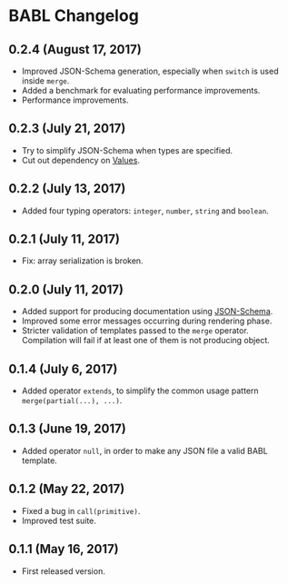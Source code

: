 # BABL Changelog

## 0.2.4 (August 17, 2017)
- Improved JSON-Schema generation, especially when `switch` is used inside `merge`.
- Added a benchmark for evaluating performance improvements.
- Performance improvements.

## 0.2.3 (July 21, 2017)
- Try to simplify JSON-Schema when types are specified.
- Cut out dependency on [Values](https://github.com/tcrayford/Values).

## 0.2.2 (July 13, 2017)

- Added four typing operators: `integer`, `number`, `string` and `boolean`.

## 0.2.1 (July 11, 2017)

- Fix: array serialization is broken.

## 0.2.0 (July 11, 2017)

- Added support for producing documentation using [JSON-Schema](http://json-schema.org/).
- Improved some error messages occurring during rendering phase.
- Stricter validation of templates passed to the `merge` operator. Compilation will fail if at least one of them is not producing object.

## 0.1.4 (July 6, 2017)

- Added operator `extends`, to simplify the common usage pattern `merge(partial(...), ...)`.

## 0.1.3 (June 19, 2017)

- Added operator `null`, in order to make any JSON file a valid BABL template.

## 0.1.2 (May 22, 2017)

- Fixed a bug in `call(primitive)`.
- Improved test suite.

## 0.1.1 (May 16, 2017)

- First released version.
